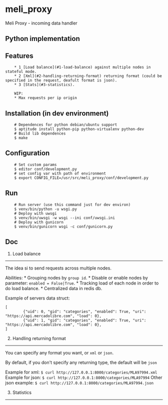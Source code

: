 meli_proxy
===
Meli Proxy - incoming data handler

Python implementation
---

Features
----
        * 1 [Load balance](#1-load-balance) against multiple nodes in stateful mode.
        * 2 [Xml](#2-handling-returning-format) returning format (could be specified in the request, deafult format is json).
        * 3 [Stats](#3-statistics).

        WIP:
        * Max requests per ip origin

Installation (in dev environment)
----
        # Dependences for python debian/ubuntu support
        $ aptitude install python-pip python-virtualenv python-dev
        # Build lib dependences
        $ make

Configuration
----

        # Set custom params
        $ editor conf/development.py
        # set config var with path of environment
        $ export CONFIG_FILE=/usr/src/meli_proxy/conf/development.py

Run
----
        # Run server (use this command just for dev environ)
        $ venv/bin/python -u wsgi.py
        # Deploy with uwsgi
        $ venv/bin/uwsgi -w wsgi --ini conf/uwsgi.ini
        # Deploy with gunicorn
        $ venv/bin/gunicorn wsgi -c conf/gunicorn.py

Doc
----

1. Load balance
-------

The idea si to send requests across multiple nodes.

Abilities:
        * Grouping nodes by `group id`.
        * Disable or enable nodes by parameter: `enabled = False|True`.
        * Tracking load of each node in order to do load balance.
        * Centralized data in redis db.

Example of servers data struct:

```
[
        {"uid": 0, "gid": "categories", "enabled": True, "uri": "https://api.mercadolibre.com", "load": 0},
        {"uid": 1, "gid": "categories", "enabled": True, "uri": "https://api.mercadolibre.com", "load": 0},
]
```

2. Handling returning format
-------

You can specify any format you want, or `xml` or `json`.

By default, if you don't specify any returning type, the default will be `json`

Example for xml: `$ curl http://127.0.0.1:8000/categories/MLA97994.xml`
Example for json: `$ curl http://127.0.0.1:8000/categories/MLA97994`
Other json example: `$ curl http://127.0.0.1:8000/categories/MLA97994.json`


3. Statistics
-------
